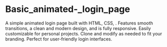 # Basic_animated-_login_page
A simple animated login page built with HTML, CSS, . Features smooth transitions, a clean and modern design, and is fully responsive. Easily customizable for personal projects. Clone and modify as needed to fit your branding. Perfect for user-friendly login interfaces.
